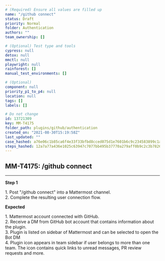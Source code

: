 ```yaml
---
# (Required) Ensure all values are filled up
name: "/github connect"
status: Draft
priority: Normal
folder: Authentication
authors: ""
team_ownership: []

# (Optional) Test type and tools
cypress: null
detox: null
mmctl: null
playwright: null
rainforest: []
manual_test_environments: []

# (Optional)
component: null
priority_p1_to_p4: null
location: null
tags: []
labels: []

# Do not change
id: 13721309
key: MM-T4175
folder_path: plugins/github/authentication
created_on: "2021-08-30T15:19:58Z"
last_updated: ""
case_hashed: a76e06c1b85ca6f4e33f33bfbd8cced075d1e7601b6c9c234583899c1ac7c63c76284d027e86b60fb030eac26a252706
steps_hashed: 12a7a77a436e1025c63947c7077bb495b37770a279aff0b9c2c3b78262f4cb908177232666cc04fea5d69f5b03058658
---
```


## MM-T4175: /github connect

---

**Step 1**

1\. Post "/github connect" into a Mattermost channel.\
2\. Complete the resulting user connection flow.

**Expected**

1\. Mattermost account connected with GitHub.\
2\. Receive a DM from GitHub bot account that contains information about the plugin.\
3\. Plugin is listed on sidebar of Mattermost and can be selected to open the Bot DM\
4\. Plugin icon appears in team sidebar if user belongs to more than one team. The icon contains quick links to unread messages, PR review requests and more.
